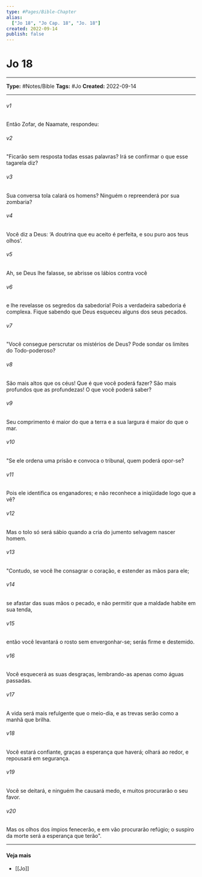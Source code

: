 ```yaml
---
type: #Pages/Bible-Chapter
alias:
  ["Jo 18", "Jo Cap. 18", "Jo. 18"]
created: 2022-09-14
publish: false
---
```


# Jo 18

---

**Type:** #Notes/Bible
**Tags:** #Jo
**Created:** 2022-09-14

---

###### v1
Então Zofar, de Naamate, respondeu:
###### v2
"Ficarão sem resposta todas essas palavras? Irá se confirmar o que esse tagarela diz?
###### v3
Sua conversa tola calará os homens? Ninguém o repreenderá por sua zombaria?
###### v4
Você diz a Deus: ‘A doutrina que eu aceito é perfeita, e sou puro aos teus olhos’.
###### v5
Ah, se Deus lhe falasse, se abrisse os lábios contra você
###### v6
e lhe revelasse os segredos da sabedoria! Pois a verdadeira sabedoria é complexa. Fique sabendo que Deus esqueceu alguns dos seus pecados.
###### v7
"Você consegue perscrutar os mistérios de Deus? Pode sondar os limites do Todo-poderoso?
###### v8
São mais altos que os céus! Que é que você poderá fazer? São mais profundos que as profundezas! O que você poderá saber?
###### v9
Seu comprimento é maior do que a terra e a sua largura é maior do que o mar.
###### v10
"Se ele ordena uma prisão e convoca o tribunal, quem poderá opor-se?
###### v11
Pois ele identifica os enganadores; e não reconhece a iniqüidade logo que a vê?
###### v12
Mas o tolo só será sábio quando a cria do jumento selvagem nascer homem.
###### v13
"Contudo, se você lhe consagrar o coração, e estender as mãos para ele;
###### v14
se afastar das suas mãos o pecado, e não permitir que a maldade habite em sua tenda,
###### v15
então você levantará o rosto sem envergonhar-se; serás firme e destemido.
###### v16
Você esquecerá as suas desgraças, lembrando-as apenas como águas passadas.
###### v17
A vida será mais refulgente que o meio-dia, e as trevas serão como a manhã que brilha.
###### v18
Você estará confiante, graças a esperança que haverá; olhará ao redor, e repousará em segurança.
###### v19
Você se deitará, e ninguém lhe causará medo, e muitos procurarão o seu favor.
###### v20
Mas os olhos dos ímpios fenecerão, e em vão procurarão refúgio; o suspiro da morte será a esperança que terão".


---

#### Veja mais

- [[Jo]]

